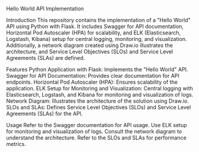 Hello World API Implementation


Introduction
This repository contains the implementation of a "Hello World" API using Python with Flask. It includes Swagger for API documentation, Horizontal Pod Autoscaler (HPA) for scalability, and ELK (Elasticsearch, Logstash, Kibana) setup for central logging, monitoring, and visualization. Additionally, a network diagram created using Draw.io illustrates the architecture, and Service Level Objectives (SLOs) and Service Level Agreements (SLAs) are defined.


Features
Python Application with Flask: Implements the "Hello World" API.
Swagger for API Documentation: Provides clear documentation for API endpoints.
Horizontal Pod Autoscaler (HPA): Ensures scalability of the application.
ELK Setup for Monitoring and Visualization: Central logging with Elasticsearch, Logstash, and Kibana for monitoring and visualization of logs.
Network Diagram: Illustrates the architecture of the solution using Draw.io.
SLOs and SLAs: Defines Service Level Objectives (SLOs) and Service Level Agreements (SLAs) for the API.


Usage
Refer to the Swagger documentation for API usage.
Use ELK setup for monitoring and visualization of logs.
Consult the network diagram to understand the architecture.
Refer to the SLOs and SLAs for performance metrics.
